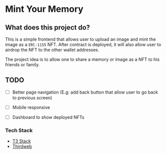 # Mint Your Memory

## What does this project do?

This is a simple frontend that allows user to upload an image and mint the image as a `ERC-1155` NFT. After contract is deployed, it will also allow user to airdrop the NFT to the other wallet addresses.

The project idea is to allow one to share a memory or image as a NFT to his friends or family. 

## TODO

- [ ] Better page navigation (E.g: add back button that allow user to go back to previous screen)
- [ ] Mobile responsive
- [ ] Dashboard to show deployed NFTs


### Tech Stack

- [T3 Stack](https://create.t3.gg/)
- [Thirdweb](https://thirdweb.com/)

